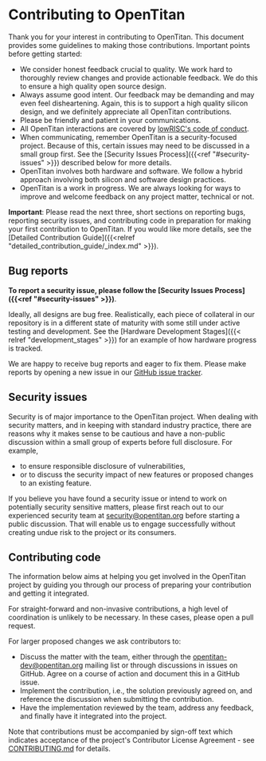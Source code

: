 
# Contributing to OpenTitan


Thank you for your interest in contributing to OpenTitan.
This document provides some guidelines to making those contributions.
Important points before getting started:
* We consider honest feedback crucial to quality.
  We work hard to thoroughly review changes and provide actionable feedback.
  We do this to ensure a high quality open source design.
* Always assume good intent.
  Our feedback may be demanding and may even feel disheartening.
  Again, this is to support a high quality silicon design, and we definitely appreciate all OpenTitan contributions.
* Please be friendly and patient in your communications.
* All OpenTitan interactions are covered by [lowRISC's code of conduct](https://www.lowrisc.org/code-of-conduct/).
* When communicating, remember OpenTitan is a security-focused project.
  Because of this, certain issues may need to be discussed in a small group first.
  See the [Security Issues Process]({{<ref "#security-issues" >}}) described below for more details.
* OpenTitan involves both hardware and software.
  We follow a hybrid approach involving both silicon and software design practices.
* OpenTitan is a work in progress.
  We are always looking for ways to improve and welcome feedback on any project matter, technical or not.

**Important**: Please read the next three, short sections on reporting bugs, reporting security issues, and contributing code in preparation for making your first contribution to OpenTitan.
If you would like more details, see the [Detailed Contribution Guide]({{<relref "detailed_contribution_guide/_index.md" >}}).

## Bug reports

**To report a security issue, please follow the [Security Issues Process]({{<ref "#security-issues" >}})**.

Ideally, all designs are bug free.
Realistically, each piece of collateral in our repository is in a different state of maturity with some still under active testing and development.
See the [Hardware Development Stages]({{< relref "development_stages" >}}) for an example of how hardware progress is tracked.

We are happy to receive bug reports and eager to fix them.
Please make reports by opening a new issue in our [GitHub issue tracker](https://github.com/lowRISC/opentitan/issues).

## Security issues

Security is of major importance to the OpenTitan project.
When dealing with security matters, and in keeping with standard industry practice, there are reasons why it makes sense to be cautious and have a non-public discussion within a small group of experts before full disclosure.
For example,
* to ensure responsible disclosure of vulnerabilities,
* or to discuss the security impact of new features or proposed changes to an existing feature.

If you believe you have found a security issue or intend to work on potentially security sensitive matters, please first reach out to our experienced security team at security@opentitan.org before starting a public discussion.
That will enable us to engage successfully without creating undue risk to the project or its consumers.

## Contributing code

The information below aims at helping you get involved in the OpenTitan project by guiding you through our process of preparing your contribution and getting it integrated.

For straight-forward and non-invasive contributions, a high level of coordination is unlikely to be necessary.
In these cases, please open a pull request.

For larger proposed changes we ask contributors to:
* Discuss the matter with the team, either through the [opentitan-dev@opentitan.org](https://groups.google.com/a/opentitan.org/forum/#!forum/opentitan-dev) mailing list or through discussions in issues on GitHub.
  Agree on a course of action and document this in a GitHub issue.
* Implement the contribution, i.e., the solution previously agreed on, and reference the discussion when submitting the contribution.
* Have the implementation reviewed by the team, address any feedback, and finally have it integrated into the project.

Note that contributions must be accompanied by sign-off text which indicates acceptance of the project's Contributor License Agreement - see [CONTRIBUTING.md](https://github.com/lowRISC/opentitan/blob/master/CONTRIBUTING.md) for details.

